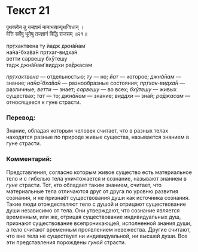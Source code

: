 # Текст 21

पृथक्त्वेन तु यज्ज्ञानं नानाभावान्पृथग्विधान् ।  
वेत्ति सर्वेषु भूतेषु तज्ज्ञानं विद्धि राजसम् ॥२१॥

пр̣тхактвена ту йадж джн̃а̄нам̇  
на̄на̄-бха̄ва̄н пр̣тхаг-видха̄н  
ветти сарвешу бхӯтешу  
тадж джн̃а̄нам̇ виддхи ра̄джасам

_пр̣тхактвена_ — отдельностью; _ту_ — но; _йат_ — которое; _джн̃а̄нам_ — знание; _на̄на̄-бха̄ва̄н_ — разнообразные состояния; _пр̣тхак-видха̄н_ — различные; _ветти_ — знает; _сарвешу_ — во всех; _бхӯтешу_ — живых существах; _тат_ — то; _джн̃а̄нам_ — знание; _виддхи_ — знай; _ра̄джасам_ — относящееся к гуне страсти.

### Перевод:

Знание, обладая которым человек считает, что в разных телах находятся разные по природе живые существа, называется знанием в гуне страсти.

### Комментарий:

Представления, согласно которым живое существо есть материальное тело и с гибелью тела уничтожается и сознание, называют знанием в _гуне_ страсти. Тот, кто обладает таким знанием, считает, что материальные тела отличаются друг от друга по уровню развития сознания, и не признаёт существования души как источника сознания. Такие люди отождествляют тело с душой и отрицают существование души независимо от тела. Они утверждают, что сознание является временным, или же, отрицая существование индивидуальных душ, признают существование всепроникающей, исполненной знания души, а тело считают временным проявлением невежества. Другие считают, что вне тела не существует ни индивидуальной, ни высшей души. Все эти представления порождены _гуной_ страсти.